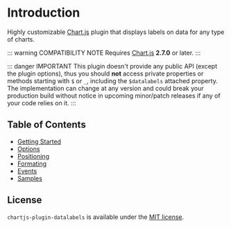 # Introduction

Highly customizable [Chart.js](http://www.chartjs.org/) plugin that displays labels on data for any type of charts.

::: warning COMPATIBILITY NOTE
Requires [Chart.js](https://github.com/chartjs/Chart.js/releases) **2.7.0** or later.
:::

::: danger IMPORTANT
This plugin doesn't provide any public API (except the plugin options), thus you should **not** access private properties or methods starting with `$` or `_`, including the `$datalabels` attached property. The implementation can change at any version and could break your production build without notice in upcoming minor/patch releases if any of your code relies on it.
:::

## Table of Contents

* [Getting Started](getting-started.md)
* [Options](options.md)
* [Positioning](positioning.md)
* [Formating](formatting.md)
* [Events](events.md)
* [Samples](https://chartjs-plugin-datalabels.netlify.com/samples/)

## License

`chartjs-plugin-datalabels` is available under the [MIT license](https://github.com/chartjs/chartjs-plugin-datalabels/blob/master/LICENSE.md).
